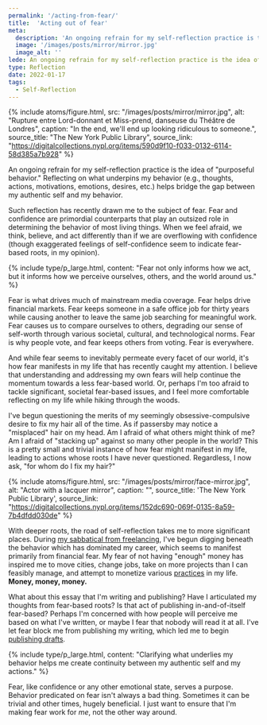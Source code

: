 ```yaml
---
permalink: '/acting-from-fear/'
title:  'Acting out of fear'
meta:
  description: 'An ongoing refrain for my self-reflection practice is the idea of "purposeful behavior." Reflecting on what underpins my behavior (e.g., thoughts, actions, motivations, emotions, desires, etc.) helps bridge the gap between my authentic self and my behavior.'
  image: '/images/posts/mirror/mirror.jpg'
  image_alt: ''
lede: An ongoing refrain for my self-reflection practice is the idea of "purposeful behavior." Reflecting on what underpins my behavior (e.g., thoughts, actions, motivations, emotions, desires, etc.) helps bridge the gap between my authentic self and my behavior.
type: Reflection
date: 2022-01-17
tags:
  - Self-Reflection
---
```


{% include atoms/figure.html, src: "/images/posts/mirror/mirror.jpg", alt: "Rupture entre Lord-donnant et Miss-prend, danseuse du Théâtre de Londres", caption: "In the end, we'll end up looking ridiculous to someone.", source_title: "The New York Public Library", source_link: "https://digitalcollections.nypl.org/items/590d9f10-f033-0132-6114-58d385a7b928" %}

An ongoing refrain for my self-reflection practice is the idea of "purposeful behavior." Reflecting on what underpins my behavior (e.g., thoughts, actions, motivations, emotions, desires, etc.) helps bridge the gap between my authentic self and my behavior.

Such reflection has recently drawn me to the subject of fear. Fear and confidence are primordial counterparts that play an outsized role in determining the behavior of most living things. When we feel afraid, we think, believe, and act differently than if we are overflowing with confidence (though exaggerated feelings of self-confidence seem to indicate fear-based roots, in my opinion).

{% include type/p_large.html, content: "Fear not only informs how we act, but it informs how we perceive ourselves, others, and the world around us." %}

Fear is what drives much of mainstream media coverage. Fear helps drive financial markets. Fear keeps someone in a safe office job for thirty years while causing another to leave the same job searching for meaningful work. Fear causes us to compare ourselves to others, degrading our sense of self-worth through various societal, cultural, and technological norms. Fear is why people vote, and fear keeps others from voting. Fear is everywhere.

And while fear seems to inevitably permeate every facet of our world, it's how fear manifests in my life that has recently caught my attention. I believe that understanding and addressing my own fears will help continue the momentum towards a less fear-based world. Or, perhaps I'm too afraid to tackle significant, societal fear-based issues, and I feel more comfortable reflecting on my life while hiking through the woods.

I've begun questioning the merits of my seemingly obsessive-compulsive desire to fix my hair all of the time. As if passersby may notice a "misplaced" hair on my head. Am I afraid of what others might think of me? Am I afraid of "stacking up" against so many other people in the world? This is a pretty small and trivial instance of how fear might manifest in my life, leading to actions whose roots I have never questioned. Regardless, I now ask, "for whom do I fix my hair?"

{% include atoms/figure.html, src: "/images/posts/mirror/face-mirror.jpg", alt: "Actor with a lacquer mirror", caption: "", source_title: 'The New York Public Library', source_link: "https://digitalcollections.nypl.org/items/152dc690-069f-0135-8a59-7b4dfdd030de" %}

With deeper roots, the road of self-reflection takes me to more significant places. During [my sabbatical from freelancing](/goodbye-freelancing/), I've begun digging beneath the behavior which has dominated my career, which seems to manifest primarily from financial fear. My fear of not having "enough" money has inspired me to move cities, change jobs, take on more projects than I can feasibly manage, and attempt to monetize various [practices](/practices/) in my life. **Money, money, money.**

What about this essay that I'm writing and publishing? Have I articulated my thoughts from fear-based roots? Is that act of publishing in-and-of-itself fear-based? Perhaps I'm concerned with how people will perceive me based on what I've written, or maybe I fear that nobody will read it at all. I've let fear block me from publishing my writing, which led me to begin [publishing drafts](/publishing-drafts/).

{% include type/p_large.html, content: "Clarifying what underlies my behavior helps me create continuity between my authentic self and my actions." %}

Fear, like confidence or any other emotional state, serves a purpose. Behavior predicated on fear isn't always a bad thing. Sometimes it can be trivial and other times, hugely beneficial. I just want to ensure that I'm making fear work for _me_, not the other way around.